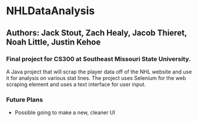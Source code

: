 # NHLDataAnalysis
Authors: Jack Stout, Zach Healy, Jacob Thieret, Noah Little, Justin Kehoe
-------------------
### Final project for CS300 at Southeast Missouri State University.

A Java project that will scrap the player data off of the NHL website and use it for analysis on various stat lines. The project uses Selenium for the web scraping element and uses a text interface for user input.

### Future Plans
 - Possible going to make a new, cleaner UI
